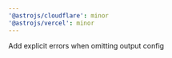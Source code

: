 ```yaml
---
'@astrojs/cloudflare': minor
'@astrojs/vercel': minor
---
```


Add explicit errors when omitting output config
